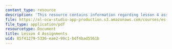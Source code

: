 ```yaml
---
content_type: resource
description: 'This resource contains information regarding lesson 4 assignments. '
file: https://ol-ocw-studio-app-production.s3.amazonaws.com/courses/es-s41-speak-italian-with-your-mouth-full-spring-2012/85f412795336eae299c1bdf4bad5561b_MITES_S41S12_compiti_4.pdf
file_type: application/pdf
resourcetype: Document
title: Lesson 4 Assignments
uid: 85f41279-5336-eae2-99c1-bdf4bad5561b
---
```

